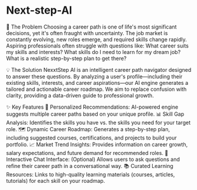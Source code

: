 # Next-step-AI

🎯 The Problem
Choosing a career path is one of life's most significant decisions, yet it's often fraught with uncertainty. The job market is constantly evolving, new roles emerge, and required skills change rapidly. Aspiring professionals often struggle with questions like:
What career suits my skills and interests?
What skills do I need to learn for my dream job?
What is a realistic step-by-step plan to get there?

💡 The Solution
NexxtStep AI is an intelligent career path navigator designed to answer these questions. By analyzing a user's profile—including their existing skills, interests, and career aspirations—our AI engine generates a tailored and actionable career roadmap. We aim to replace confusion with clarity, providing a data-driven guide to professional growth.

✨ Key Features
🧠 Personalized Recommendations: AI-powered engine suggests multiple career paths based on your unique profile.
📊 Skill Gap Analysis: Identifies the skills you have vs. the skills you need for your target role.
🗺️ Dynamic Career Roadmap: Generates a step-by-step plan, including suggested courses, certifications, and projects to build your portfolio.
📈 Market Trend Insights: Provides information on career growth, salary expectations, and future demand for recommended roles.
🤖 Interactive Chat Interface: (Optional) Allows users to ask questions and refine their career path in a conversational way.
📚 Curated Learning Resources: Links to high-quality learning materials (courses, articles, tutorials) for each skill on your roadmap.


